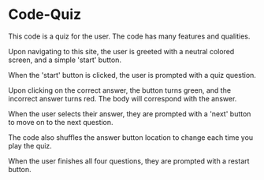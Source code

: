 # Code-Quiz

This code is a quiz for the user. The code has many features and qualities.

Upon navigating to this site, the user is greeted with a neutral colored screen, and a simple 'start' button. 

When the 'start' button is clicked, the user is prompted with a quiz question.

Upon clicking on the correct answer, the button turns green, and the incorrect answer turns red. The body will correspond with the answer.

When the user selects their answer, they are prompted with a 'next' button to move on to the next question. 

The code also shuffles the answer button location to change each time you play the quiz.

When the user finishes all four questions, they are prompted with a restart button.

